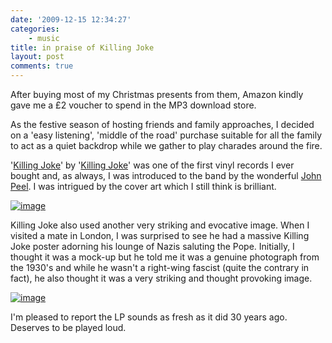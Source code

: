 ```yaml
---
date: '2009-12-15 12:34:27'
categories:
    - music
title: in praise of Killing Joke
layout: post
comments: true
---
```

After buying most of my Christmas presents from them, Amazon kindly gave
me a &pound;2 voucher to spend in the MP3 download store.

As the festive season of hosting friends and family approaches, I
decided on a 'easy listening', 'middle of the road' purchase suitable
for all the family to act as a quiet backdrop while we gather to play
charades around the fire. 

'[Killing Joke](http://www.amazon.co.uk/Killing-Joke/dp/B0009RRRC8/ref=ntt_mus_ep_dpp_2)'
by '[Killing Joke](http://en.wikipedia.org/wiki/Killing_Joke)' was one
of the first vinyl records I ever bought and, as always, I was
introduced to the band by the wonderful 
[John Peel](http://www.nbrightside.com/blog/2006/09/08/margrave-of-the-marshes/). 
I was intrigued by the cover art which I still think is brilliant.

[![image](http://lh4.ggpht.com/_l2uGy1RGCiE/Syd-Mc4zSiI/AAAAAAAABes/MOwR8IEOvbE/s800/Killing-Joke.jpg)](http://picasaweb.google.co.uk/lh/photo/mhfXJaHAc9B7sD8RHEG9Rw?feat=embedwebsite)

Killing Joke also used another very striking and evocative image. When
I visited a mate in London, I was surprised to see he had a massive
Killing Joke poster adorning his lounge of Nazis saluting the Pope.
Initially, I thought it was a mock-up but he told me it was a genuine
photograph from the 1930's and while he wasn't a right-wing fascist
(quite the contrary in fact), he also thought it was a very striking
and thought provoking image.

[![image](http://lh4.ggpht.com/_l2uGy1RGCiE/Syd-MrXOpPI/AAAAAAAABew/U7Nc1_bAShg/s800/Nazis-Pope.jpg)](http://picasaweb.google.co.uk/lh/photo/uKSRj0kFXVAlDP-yC_b_kw?feat=embedwebsite)

I'm pleased to report the LP sounds as fresh as it did 30 years ago.
Deserves to be played loud.
